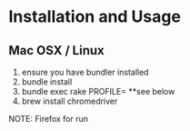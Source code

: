 # Installation and Usage

## Mac OSX / Linux
1. ensure you have bundler installed
2. bundle install
3. bundle exec rake PROFILE= **see below
4. brew install chromedriver

NOTE: Firefox for run